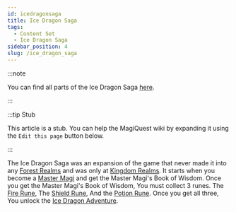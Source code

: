 ```yaml
---
id: icedragonsaga
title: Ice Dragon Saga
tags:
  - Content Set
  - Ice Dragon Saga
sidebar_position: 4
slug: /ice_dragon_saga
---
```


:::note

You can find all parts of the Ice Dragon Saga [here](https://magiquest.wiki/tags/ice-dragon-saga).

:::

:::tip Stub

This article is a stub. You can help the MagiQuest wiki by expanding it using the `Edit this page` button below.

:::

The Ice Dragon Saga was an expansion of the game that never made it into any [Forest Realms](https://magiquest.wiki/tags/forest-realm) and was only at [Kingdom Realms](https://magiquest.wiki/tags/kingdom-realm). It starts when you become a [Master Magi](docs\Home.mdx) and get the Master Magi's Book of Wisdom. Once you get the Master Magi's Book of Wisdom, You must collect 3 runes. The [Fire Rune](docs\Home.mdx), The [Shield Rune](docs\Home.mdx), And the [Potion Rune](docs\Home.mdx). Once you get all three, You unlock the [Ice Dragon Adventure](docs\Home.mdx).